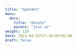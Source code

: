 ```yaml
---
title: "Spenden"
menu:
  docs:
    title: "donate"
    parent: "join us"
weight: 120
date: 2021-04-25T17:18:07+02:00
draft: false
---
```


